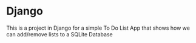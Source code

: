 # Django

This is a project in Django for a simple To Do List App that shows how we can add/remove lists to a SQLite Database
